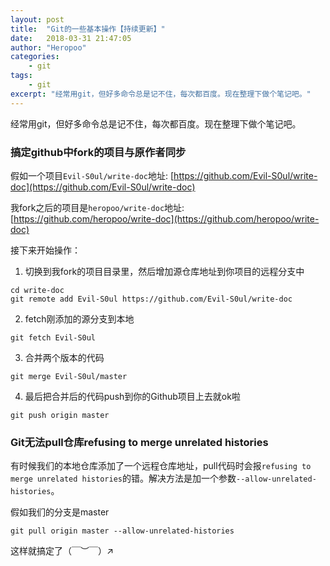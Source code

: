 ```yaml
---
layout: post
title:  "Git的一些基本操作【持续更新】"
date:   2018-03-31 21:47:05
author: "Heropoo"
categories: 
    - git
tags:
    - git
excerpt: "经常用git，但好多命令总是记不住，每次都百度。现在整理下做个笔记吧。"
---
```

经常用git，但好多命令总是记不住，每次都百度。现在整理下做个笔记吧。

### 搞定github中fork的项目与原作者同步

假如一个项目`Evil-S0ul/write-doc`地址: [https://github.com/Evil-S0ul/write-doc](https://github.com/Evil-S0ul/write-doc)

我fork之后的项目是`heropoo/write-doc`地址: [https://github.com/heropoo/write-doc](https://github.com/heropoo/write-doc)

接下来开始操作：

1. 切换到我fork的项目目录里，然后增加源仓库地址到你项目的远程分支中
```
cd write-doc
git remote add Evil-S0ul https://github.com/Evil-S0ul/write-doc
```
2. fetch刚添加的源分支到本地
```
git fetch Evil-S0ul
```
3. 合并两个版本的代码
```
git merge Evil-S0ul/master
```
4. 最后把合并后的代码push到你的Github项目上去就ok啦
```
git push origin master
```

### Git无法pull仓库refusing to merge unrelated histories
有时候我们的本地仓库添加了一个远程仓库地址，pull代码时会报`refusing to merge unrelated histories`的错。解决方法是加一个参数`--allow-unrelated-histories`。

假如我们的分支是master
```
git pull origin master --allow-unrelated-histories
```
这样就搞定了（￣︶￣）↗　
